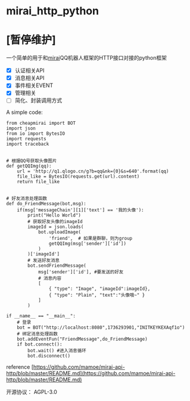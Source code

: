 # mirai_http_python
# [暂停维护]
一个简单的用于和[mirai](https://github.com/mamoe/mirai)QQ机器人框架的HTTP接口对接的python框架
* [x] 认证相关API
* [x] 消息相关API  
* [x] 事件相关EVENT
* [x] 管理相关
* [ ] 简化、封装调用方式

A simple code:
```python3
from cheapmirai import BOT
import json
from io import BytesIO
import requests
import traceback


# 根据QQ号获取头像图片
def getQQImg(qq):
    url = 'http://q1.qlogo.cn/g?b=qq&nk={0}&s=640'.format(qq)
    file_like = BytesIO(requests.get(url).content)
    return file_like


# 好友消息处理函数
def do_FriendMessage(bot,msg):
    if(msg['messageChain'][1]['text'] == '我的头像'):
        print("Hello World")
        # 获取好友头像的imageId
        imageId = json.loads(
            bot.uploadImage(
                'friend',  # 如果是群聊，则为group
                getQQImg(msg['sender']['id'])
            )
        )['imageId']
        # 发送好友消息
        bot.sendFriendMessage(
            msg['sender']['id'], #要发送的好友
            # 消息内容
            [
                { "type": "Image", "imageId":imageId},
                { "type": "Plain", "text":"头像哦~" }
            ]
        )

if __name__ == "__main__":
    # 登录
    bot = BOT("http://localhost:8080",1736293901,"INITKEYKEXAqf1o")
    # 绑定消息处理函数
    bot.addEventFun("FriendMessage",do_FriendMessage)
    if bot.connect():
        bot.wait() #进入消息循环
        bot.disconnect()

```

reference [https://github.com/mamoe/mirai-api-http/blob/master/README.md](https://github.com/mamoe/mirai-api-http/blob/master/README.md)

开源协议： AGPL-3.0
